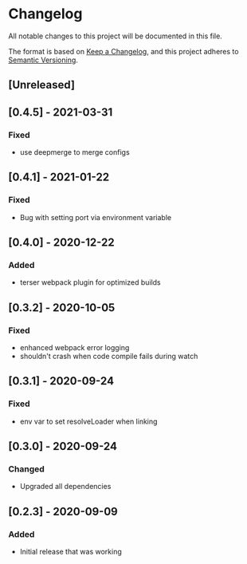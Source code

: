 # Changelog
All notable changes to this project will be documented in this file.

The format is based on [Keep a Changelog](https://keepachangelog.com/en/1.0.0/),
and this project adheres to [Semantic Versioning](https://semver.org/spec/v2.0.0.html).

## [Unreleased]

## [0.4.5] - 2021-03-31
### Fixed
- use deepmerge to merge configs

## [0.4.1] - 2021-01-22
### Fixed
- Bug with setting port via environment variable

## [0.4.0] - 2020-12-22
### Added
- terser webpack plugin for optimized builds

## [0.3.2] - 2020-10-05
### Fixed
- enhanced webpack error logging
- shouldn't crash when code compile fails during watch

## [0.3.1] - 2020-09-24
### Fixed
- env var to set resolveLoader when linking

## [0.3.0] - 2020-09-24
### Changed
- Upgraded all dependencies

## [0.2.3] - 2020-09-09
### Added
- Initial release that was working
